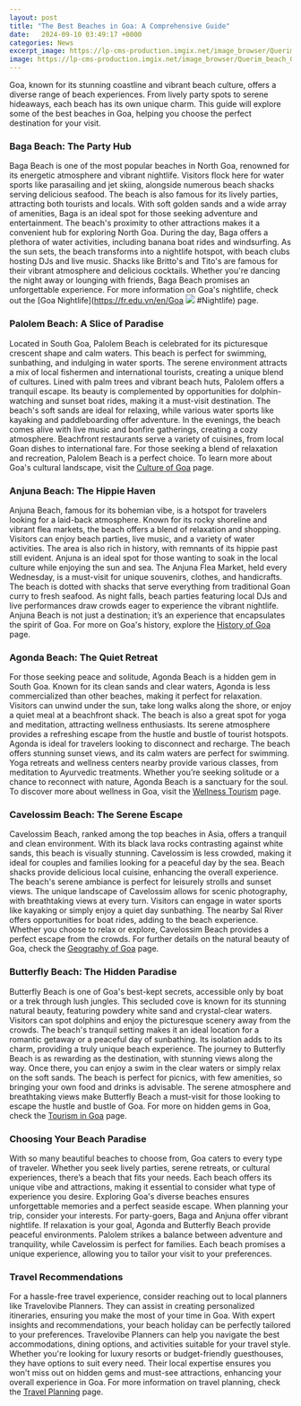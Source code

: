 ```yaml
---
layout: post
title: "The Best Beaches in Goa: A Comprehensive Guide"
date:   2024-09-10 03:49:17 +0000
categories: News
excerpt_image: https://lp-cms-production.imgix.net/image_browser/Querim_beach_Goa.jpg?auto=format&amp;fit=crop&amp;q=40&amp;sharp=10&amp;vib=20&amp;ixlib=react-8.6.4
image: https://lp-cms-production.imgix.net/image_browser/Querim_beach_Goa.jpg?auto=format&amp;fit=crop&amp;q=40&amp;sharp=10&amp;vib=20&amp;ixlib=react-8.6.4
---
```


Goa, known for its stunning coastline and vibrant beach culture, offers a diverse range of beach experiences. From lively party spots to serene hideaways, each beach has its own unique charm. This guide will explore some of the best beaches in Goa, helping you choose the perfect destination for your visit.
### Baga Beach: The Party Hub
Baga Beach is one of the most popular beaches in North Goa, renowned for its energetic atmosphere and vibrant nightlife. Visitors flock here for water sports like parasailing and jet skiing, alongside numerous beach shacks serving delicious seafood. The beach is also famous for its lively parties, attracting both tourists and locals. With soft golden sands and a wide array of amenities, Baga is an ideal spot for those seeking adventure and entertainment. The beach's proximity to other attractions makes it a convenient hub for exploring North Goa.
During the day, Baga offers a plethora of water activities, including banana boat rides and windsurfing. As the sun sets, the beach transforms into a nightlife hotspot, with beach clubs hosting DJs and live music. Shacks like Britto's and Tito's are famous for their vibrant atmosphere and delicious cocktails. Whether you're dancing the night away or lounging with friends, Baga Beach promises an unforgettable experience. For more information on Goa's nightlife, check out the [Goa Nightlife](https://fr.edu.vn/en/Goa
![](https://lp-cms-production.imgix.net/image_browser/Querim_beach_Goa.jpg?auto=format&amp;fit=crop&amp;q=40&amp;sharp=10&amp;vib=20&amp;ixlib=react-8.6.4)
#Nightlife) page.
### Palolem Beach: A Slice of Paradise
Located in South Goa, Palolem Beach is celebrated for its picturesque crescent shape and calm waters. This beach is perfect for swimming, sunbathing, and indulging in water sports. The serene environment attracts a mix of local fishermen and international tourists, creating a unique blend of cultures. Lined with palm trees and vibrant beach huts, Palolem offers a tranquil escape. Its beauty is complemented by opportunities for dolphin-watching and sunset boat rides, making it a must-visit destination.
The beach's soft sands are ideal for relaxing, while various water sports like kayaking and paddleboarding offer adventure. In the evenings, the beach comes alive with live music and bonfire gatherings, creating a cozy atmosphere. Beachfront restaurants serve a variety of cuisines, from local Goan dishes to international fare. For those seeking a blend of relaxation and recreation, Palolem Beach is a perfect choice. To learn more about Goa's cultural landscape, visit the [Culture of Goa](https://fr.edu.vn/en/Culture_of_Goa) page.
### Anjuna Beach: The Hippie Haven
Anjuna Beach, famous for its bohemian vibe, is a hotspot for travelers looking for a laid-back atmosphere. Known for its rocky shoreline and vibrant flea markets, the beach offers a blend of relaxation and shopping. Visitors can enjoy beach parties, live music, and a variety of water activities. The area is also rich in history, with remnants of its hippie past still evident. Anjuna is an ideal spot for those wanting to soak in the local culture while enjoying the sun and sea.
The Anjuna Flea Market, held every Wednesday, is a must-visit for unique souvenirs, clothes, and handicrafts. The beach is dotted with shacks that serve everything from traditional Goan curry to fresh seafood. As night falls, beach parties featuring local DJs and live performances draw crowds eager to experience the vibrant nightlife. Anjuna Beach is not just a destination; it’s an experience that encapsulates the spirit of Goa. For more on Goa's history, explore the [History of Goa](https://fr.edu.vn/en/History_of_Goa) page.
### Agonda Beach: The Quiet Retreat
For those seeking peace and solitude, Agonda Beach is a hidden gem in South Goa. Known for its clean sands and clear waters, Agonda is less commercialized than other beaches, making it perfect for relaxation. Visitors can unwind under the sun, take long walks along the shore, or enjoy a quiet meal at a beachfront shack. The beach is also a great spot for yoga and meditation, attracting wellness enthusiasts. Its serene atmosphere provides a refreshing escape from the hustle and bustle of tourist hotspots.
Agonda is ideal for travelers looking to disconnect and recharge. The beach offers stunning sunset views, and its calm waters are perfect for swimming. Yoga retreats and wellness centers nearby provide various classes, from meditation to Ayurvedic treatments. Whether you’re seeking solitude or a chance to reconnect with nature, Agonda Beach is a sanctuary for the soul. To discover more about wellness in Goa, visit the [Wellness Tourism](https://fr.edu.vn/en/Wellness_tourism) page.
### Cavelossim Beach: The Serene Escape
Cavelossim Beach, ranked among the top beaches in Asia, offers a tranquil and clean environment. With its black lava rocks contrasting against white sands, this beach is visually stunning. Cavelossim is less crowded, making it ideal for couples and families looking for a peaceful day by the sea. Beach shacks provide delicious local cuisine, enhancing the overall experience. The beach's serene ambiance is perfect for leisurely strolls and sunset views.
The unique landscape of Cavelossim allows for scenic photography, with breathtaking views at every turn. Visitors can engage in water sports like kayaking or simply enjoy a quiet day sunbathing. The nearby Sal River offers opportunities for boat rides, adding to the beach experience. Whether you choose to relax or explore, Cavelossim Beach provides a perfect escape from the crowds. For further details on the natural beauty of Goa, check the [Geography of Goa](https://fr.edu.vn/en/Geography_of_Goa) page.
### Butterfly Beach: The Hidden Paradise
Butterfly Beach is one of Goa's best-kept secrets, accessible only by boat or a trek through lush jungles. This secluded cove is known for its stunning natural beauty, featuring powdery white sand and crystal-clear waters. Visitors can spot dolphins and enjoy the picturesque scenery away from the crowds. The beach's tranquil setting makes it an ideal location for a romantic getaway or a peaceful day of sunbathing. Its isolation adds to its charm, providing a truly unique beach experience.
The journey to Butterfly Beach is as rewarding as the destination, with stunning views along the way. Once there, you can enjoy a swim in the clear waters or simply relax on the soft sands. The beach is perfect for picnics, with few amenities, so bringing your own food and drinks is advisable. The serene atmosphere and breathtaking views make Butterfly Beach a must-visit for those looking to escape the hustle and bustle of Goa. For more on hidden gems in Goa, check the [Tourism in Goa](https://fr.edu.vn/en/Tourism_in_Goa) page.
### Choosing Your Beach Paradise
With so many beautiful beaches to choose from, Goa caters to every type of traveler. Whether you seek lively parties, serene retreats, or cultural experiences, there’s a beach that fits your needs. Each beach offers its unique vibe and attractions, making it essential to consider what type of experience you desire. Exploring Goa's diverse beaches ensures unforgettable memories and a perfect seaside escape.
When planning your trip, consider your interests. For party-goers, Baga and Anjuna offer vibrant nightlife. If relaxation is your goal, Agonda and Butterfly Beach provide peaceful environments. Palolem strikes a balance between adventure and tranquility, while Cavelossim is perfect for families. Each beach promises a unique experience, allowing you to tailor your visit to your preferences.
### Travel Recommendations
For a hassle-free travel experience, consider reaching out to local planners like Travelovibe Planners. They can assist in creating personalized itineraries, ensuring you make the most of your time in Goa. With expert insights and recommendations, your beach holiday can be perfectly tailored to your preferences.
Travelovibe Planners can help you navigate the best accommodations, dining options, and activities suitable for your travel style. Whether you're looking for luxury resorts or budget-friendly guesthouses, they have options to suit every need. Their local expertise ensures you won't miss out on hidden gems and must-see attractions, enhancing your overall experience in Goa. For more information on travel planning, check the [Travel Planning](https://fr.edu.vn/en/Travel_planning) page.